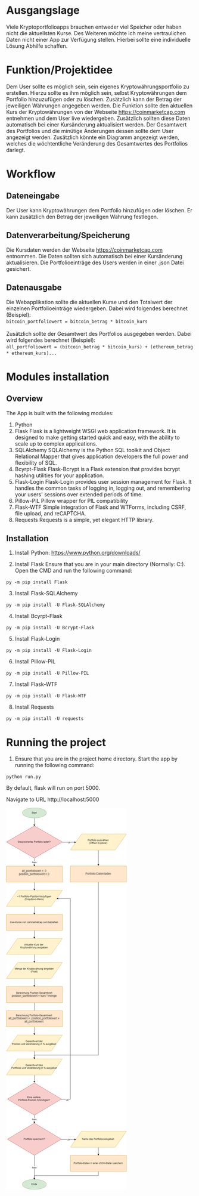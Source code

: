 # Ausgangslage

Viele Kryptoportfolioapps brauchen entweder viel Speicher oder haben nicht die aktuellsten Kurse. Des Weiteren möchte ich meine vertraulichen Daten nicht einer App zur Verfügung stellen. Hierbei sollte eine individuelle Lösung Abhilfe schaffen.

# Funktion/Projektidee

Dem User sollte es möglich sein, sein eigenes Kryptowährungsportfolio zu erstellen. Hierzu sollte es ihm möglich sein, selbst Kryptowährungen dem Portfolio hinzuzufügen oder zu löschen. Zusätzlich kann der Betrag der jeweiligen Währungen angegeben werden. Die Funktion sollte den aktuellen Kurs der Kryptowährungen von der Webseite https://coinmarketcap.com entnehmen und dem User live wiedergeben. Zusätzlich sollten diese Daten automatisch bei einer Kursänderung aktualisiert werden. Der Gesamtwert des Portfolios und die minütige Änderungen dessen sollte dem User angezeigt werden. Zusätzlich könnte ein Diagramm angezeigt werden, welches die wöchtentliche Veränderung des Gesamtwertes des Portfolios darlegt.

# Workflow

## Dateneingabe

Der User kann Kryptowährungen dem Portfolio hinzufügen oder löschen. Er kann zusätzlich den Betrag der jeweiligen Währung festlegen.

## Datenverarbeitung/Speicherung

Die Kursdaten werden der Webseite https://coinmarketcap.com entnommen. Die Daten sollten sich automatisch bei einer Kursänderung aktualisieren. Die Portfolioeinträge des Users werden in einer .json Datei gesichert.

## Datenausgabe

Die Webapplikation sollte die aktuellen Kurse und den Totalwert der einzelnen Portfolioeinträge wiedergeben. Dabei wird folgendes berechnet (Beispiel):<br>`bitcoin_portfoliowert = bitcoin_betrag * bitcoin_kurs`<br><br>
Zusätzlich sollte der Gesamtwert des Portfolios ausgegeben werden. Dabei wird folgendes berechnet (Beispiel):<br>`all_portfoliowert = (bitcoin_betrag * bitcoin_kurs) + (ethereum_betrag * ethereum_kurs)...`

# Modules installation

## Overview

The App is built with the following modules:

1. Python
2. Flask
   Flask is a lightweight WSGI web application framework. It is designed to make getting started quick and easy, with the ability to scale up to complex applications.
3. SQLAlchemy
   SQLAlchemy is the Python SQL toolkit and Object Relational Mapper that gives application developers the full power and flexibility of SQL.
4. Bcyrpt-Flask
   Flask-Bcrypt is a Flask extension that provides bcrypt hashing utilities for your application.
5. Flask-Login
   Flask-Login provides user session management for Flask. It handles the common tasks of logging in, logging out, and remembering your users' sessions over extended periods of time.
6. Pillow-PIL
   Pillow wrapper for PIL compatibility
7. Flask-WTF
   Simple integration of Flask and WTForms, including CSRF, file upload, and reCAPTCHA.
8. Requests
   Requests is a simple, yet elegant HTTP library.

## Installation

1. Install Python: https://www.python.org/downloads/

2. Install Flask
   Ensure that you are in your main directory (Normally: C:\). Open the CMD and run the following command:

```
py -m pip install Flask

```

3. Install Flask-SQLAlchemy

```
py -m pip install -U Flask-SQLAlchemy
```

4. Install Bcyrpt-Flask

```
py -m pip install -U Bcrypt-Flask
```

5. Install Flask-Login

```
py -m pip install -U Flask-Login
```

6. Install Pillow-PIL

```
py -m pip install -U Pillow-PIL
```

7. Install Flask-WTF

```
py -m pip install -U Flask-WTF
```

8. Install Requests

```
py -m pip install -U requests
```

# Running the project

1. Ensure that you are in the project home directory. Start the app by running the following command:

```
python run.py
```

By default, flask will run on port 5000.

Navigate to URL http://localhost:5000

![alt text](flowchart.png)
